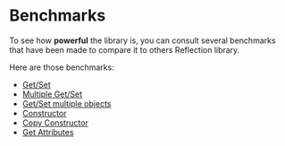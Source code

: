 # Benchmarks

To see how **powerful** the library is, you can consult several benchmarks that have been made to compare it to others Reflection library.

Here are those benchmarks:

- [Get/Set](benchmarks/get_set_benchmarks.md)
- [Multiple Get/Set](benchmarks/multiple_get_set_benchmarks.md)
- [Get/Set multiple objects](benchmarks/get_set_multiple_objects_benchmarks.md)
- [Constructor](benchmarks/default_constructor_benchmarks.md)
- [Copy Constructor](benchmarks/copy_constructor_benchmarks.md)
- [Get Attributes](benchmarks/attributes_benchmarks.md)